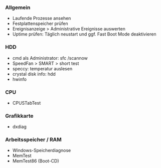 ### Allgemein
- Laufende Prozesse ansehen
- Festplattenspeicher prüfen
- Ereignisanzeige > Administrative Ereignisse auswerten
- Uptime prüfen: Täglich neustart und ggf. Fast Boot Mode deaktivieren

### HDD
- cmd als Administrator: sfc /scannow
- SpeedFan > SMART > short test
- speccy: temperatur auslesen
- crystal disk info: hdd
- hwinfo

### CPU
- CPUSTabTest

### Grafikkarte
- dxdiag

### Arbeitsspeicher / RAM
- Windows-Speicherdiagnose
- MemTest
- MemTest86 (Boot-CD)
